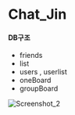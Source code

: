 # Chat_Jin
#### DB구조
- friends 
- list
- users , userlist
- oneBoard
- groupBoard

![Screenshot_2](https://user-images.githubusercontent.com/74043711/123647953-80406d80-d863-11eb-8432-21a49591bb4f.png)
